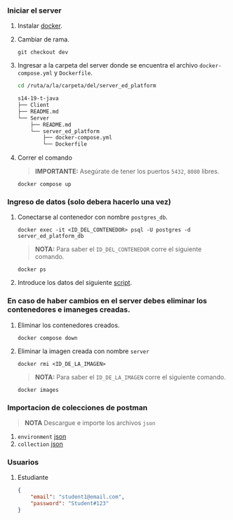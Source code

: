 ### Iniciar el server

1. Instalar [docker](https://www.docker.com/products/docker-desktop/).

2. Cambiar de rama.

    ```
    git checkout dev
    ```

3. Ingresar a la carpeta del server donde se encuentra el archivo `docker-compose.yml` y `Dockerfile`.

    ```bash
    cd /ruta/a/la/carpeta/del/server_ed_platform
    ```
    ```md
    s14-19-t-java
    ├── Client
    ├── README.md
    └── Server
        ├── README.md
        └── server_ed_platform
            ├── docker-compose.yml
            └── Dockerfile
    ```
4. Correr el comando

    > **IMPORTANTE:** Asegúrate de tener los puertos `5432`, `8080` libres.

    ```
    docker compose up
    ```

### Ingreso de datos (solo debera hacerlo una vez)

1. Conectarse al contenedor con nombre `postgres_db`.

    ```
    docker exec -it <ID_DEL_CONTENEDOR> psql -U postgres -d server_ed_platform_db
    ```

    > **NOTA:** Para saber el `ID_DEL_CONTENEDOR` corre el siguiente comando.

    ```
    docker ps
    ```

2. Introduce los datos del siguiente [script](https://github.com/No-Country/s14-19-t-java/tree/dev-backend-attendance/Server/server_ed_platform/data.sql).

### En caso de haber cambios en el server debes eliminar los contenedores e imaneges creadas.

1. Eliminar los contenedores creados.

    ```
    docker compose down
    ```

2. Eliminar la imagen creada con nombre `server`

    ```
    docker rmi <ID_DE_LA_IMAGEN> 
    ```
    
    > **NOTA:** Para saber el `ID_DE_LA_IMAGEN` corre el siguiente comando.

    ```
    docker images
    ```
### Importacion de colecciones de postman
> **NOTA** Descargue e importe los archivos `json`
1. `environment` [json](https://github.com/No-Country/s14-19-t-java/blob/dev-backend-xonlinex/Server/Server_Ed_platform.postman_environment.json)
2. `collection` [json](https://github.com/No-Country/s14-19-t-java/blob/dev-backend-xonlinex/Server/Server_Ed_Requests.postman_collection.json)

### Usuarios
1. Estudiante
    ```json
    {
        "email": "student1@email.com",
        "password": "Student#123"
    }
    ```
